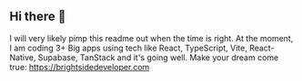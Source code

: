 ## Hi there 👋

I will very likely pimp this readme out when the time is right. At the moment, I am coding 3+ Big apps using tech like React, TypeScript, Vite, React-Native, Supabase, TanStack and it's going well.
Make your dream come true: https://brightsidedeveloper.com
<!--
**brightsidedeveloper/brightsidedeveloper** is a ✨ _special_ ✨ repository because its `README.md` (this file) appears on your GitHub profile.

Here are some ideas to get you started:

- 🔭 I’m currently working on ...
- 🌱 I’m currently learning ...
- 👯 I’m looking to collaborate on ...
- 🤔 I’m looking for help with ...
- 💬 Ask me about ...
- 📫 How to reach me: ...
- 😄 Pronouns: ...
- ⚡ Fun fact: ...
-->
